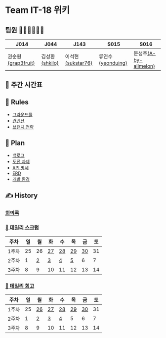 # Team IT-18 위키

## 팀원 💁🏻‍♀️💁🏻‍♂️

| J014  | J044  | J143  | S015  | S016 |
| ----- | ----- | ----- | ----- |----- |
| 권순원[(grap3fruit)](https://github.com/grap3fruit)| 김성환[(shkilo)](https://github.com/shkilo) | 이석현[(sukstar76)](https://github.com/sukstar76) | 류연수[(yeonduing)](https://github.com/yeonduing) | 문성주[(A-by-alimelon)](https://github.com/A-by-alimelon) |

## 📅 주간 시간표

## 📒 Rules 
* [그라운드룰](https://github.com/boostcamp-2020/IssueTracker-18/wiki/%EA%B7%B8%EB%9D%BC%EC%9A%B4%EB%93%9C-%EB%A3%B0)  
* [컨벤션](https://github.com/boostcamp-2020/IssueTracker-18/wiki/%EC%BB%A8%EB%B2%A4%EC%85%98)
* [브랜치 전략](https://github.com/boostcamp-2020/IssueTracker-18/wiki/%EB%B8%8C%EB%9E%9C%EC%B9%98-%EC%A0%84%EB%9E%B5)

## 📄 Plan
* [백로그](https://docs.google.com/spreadsheets/d/1ZKoDOI1vLNiIdl8Q41IfCOOv_XcJLkwrgod0vjgg8Kw/edit#gid=0)
* [도전 과제](https://github.com/boostcamp-2020/IssueTracker-18/wiki/%EB%8F%84%EC%A0%84-%EA%B3%BC%EC%A0%9C)
* [API 명세](https://github.com/boostcamp-2020/IssueTracker-18/wiki/API-%EB%AA%85%EC%84%B8)
* [ERD](https://github.com/boostcamp-2020/IssueTracker-18/wiki/ERD-%EC%84%A4%EA%B3%84)
* [개발 환경](https://github.com/boostcamp-2020/IssueTracker-18/wiki/%EA%B0%9C%EB%B0%9C-%ED%99%98%EA%B2%BD)

## ✍️ History
### [회의록](https://github.com/boostcamp-2020/IssueTracker-18/wiki/%ED%9A%8C%EC%9D%98%EB%A1%9D)

### [📅 데일리 스크럼](https://github.com/boostcamp-2020/IssueTracker-18/wiki/%EB%8D%B0%EC%9D%BC%EB%A6%AC-%EC%8A%A4%ED%81%AC%EB%9F%BC)

주차 | 일 | 월 | 화 | 수 | 목 | 금 | 토 
--- | --- | --- | --- | --- | --- | --- | ---
1주차 | 25 | 26 | [27](https://github.com/boostcamp-2020/IssueTracker-18/wiki/1%EC%A3%BC%EC%B0%A8-%ED%99%94%EC%9A%94%EC%9D%BC-%EB%8D%B0%EC%9D%BC%EB%A6%AC-%EC%8A%A4%ED%81%AC%EB%9F%BC) | [28](https://github.com/boostcamp-2020/IssueTracker-18/wiki/1%EC%A3%BC%EC%B0%A8-%EC%88%98%EC%9A%94%EC%9D%BC-%EB%8D%B0%EC%9D%BC%EB%A6%AC-%EC%8A%A4%ED%81%AC%EB%9F%BC) | [29](https://github.com/boostcamp-2020/IssueTracker-18/wiki/1%EC%A3%BC%EC%B0%A8-%EB%AA%A9%EC%9A%94%EC%9D%BC-%EB%8D%B0%EC%9D%BC%EB%A6%AC-%EC%8A%A4%ED%81%AC%EB%9F%BC) | [30](https://github.com/boostcamp-2020/IssueTracker-18/wiki/1%EC%A3%BC%EC%B0%A8-%EA%B8%88%EC%9A%94%EC%9D%BC-%EB%8D%B0%EC%9D%BC%EB%A6%AC-%EC%8A%A4%ED%81%AC%EB%9F%BC) | 31
2주차 | 1 | [2](https://github.com/boostcamp-2020/IssueTracker-18/wiki/2%EC%A3%BC%EC%B0%A8-%EC%9B%94%EC%9A%94%EC%9D%BC-%EB%8D%B0%EC%9D%BC%EB%A6%AC-%EC%8A%A4%ED%81%AC%EB%9F%BC) | [3](https://github.com/boostcamp-2020/IssueTracker-18/wiki/2020-11-03-%EC%98%A4%EC%A0%84-%EC%8A%A4%ED%81%AC%EB%9F%BC) | [4](https://github.com/boostcamp-2020/IssueTracker-18/wiki/2020-11-04-%EC%98%A4%EC%A0%84-%EC%8A%A4%ED%81%AC%EB%9F%BC) | [5](https://github.com/boostcamp-2020/IssueTracker-18/wiki/2%EC%A3%BC%EC%B0%A8-%EB%AA%A9%EC%9A%94%EC%9D%BC-%EB%8D%B0%EC%9D%BC%EB%A6%AC-%EC%8A%A4%ED%81%AC%EB%9F%BC) | 6 | 7
3주차 | 8 | 9 | 10 | 11 | 12 | 13 | 14

### [📅 데일리 회고](https://github.com/boostcamp-2020/IssueTracker-18/wiki/%EB%8D%B0%EC%9D%BC%EB%A6%AC-%ED%9A%8C%EA%B3%A0)

주차 | 일 | 월 | 화 | 수 | 목 | 금 | 토 
--- | --- | --- | --- | --- | --- | --- | ---
1주차 | 25 | [26](https://github.com/boostcamp-2020/IssueTracker-18/wiki/1%EC%A3%BC%EC%B0%A8-%EC%9B%94%EC%9A%94%EC%9D%BC-%EB%8D%B0%EC%9D%BC%EB%A6%AC-%ED%9A%8C%EA%B3%A0) | [27](https://github.com/boostcamp-2020/IssueTracker-18/wiki/1%EC%A3%BC%EC%B0%A8-%ED%99%94%EC%9A%94%EC%9D%BC-%EB%8D%B0%EC%9D%BC%EB%A6%AC-%ED%9A%8C%EA%B3%A0) | [28](https://github.com/boostcamp-2020/IssueTracker-18/wiki/1%EC%A3%BC%EC%B0%A8-%EC%88%98%EC%9A%94%EC%9D%BC-%EB%8D%B0%EC%9D%BC%EB%A6%AC-%ED%9A%8C%EA%B3%A0) | [29](https://github.com/boostcamp-2020/IssueTracker-18/wiki/1%EC%A3%BC%EC%B0%A8-%EB%AA%A9%EC%9A%94%EC%9D%BC-%EB%8D%B0%EC%9D%BC%EB%A6%AC-%ED%9A%8C%EA%B3%A0) | [30](https://github.com/boostcamp-2020/IssueTracker-18/wiki/1%EC%A3%BC%EC%B0%A8-%EA%B8%88%EC%9A%94%EC%9D%BC-%EA%B7%B8%EB%A3%B9-%ED%9A%8C%EA%B3%A0) | 31
2주차 | 1 | [2](https://github.com/boostcamp-2020/IssueTracker-18/wiki/2%EC%A3%BC%EC%B0%A8-%EC%9B%94%EC%9A%94%EC%9D%BC-%EB%8D%B0%EC%9D%BC%EB%A6%AC-%ED%9A%8C%EA%B3%A0) | [3](https://github.com/boostcamp-2020/IssueTracker-18/wiki/11%EC%9B%94-3%EC%9D%BC-%ED%99%94%EC%9A%94%EC%9D%BC-%EB%8D%B0%EC%9D%BC%EB%A6%AC-%ED%9A%8C%EA%B3%A0) | [4](https://github.com/boostcamp-2020/IssueTracker-18/wiki/11%EC%9B%94-4%EC%9D%BC-%EC%88%98%EC%9A%94%EC%9D%BC-%EB%8D%B0%EC%9D%BC%EB%A6%AC-%ED%9A%8C%EA%B3%A0) | 5 | 6 | 7
3주차 | 8 | 9 | 10 | 11 | 12 | 13 | 14
